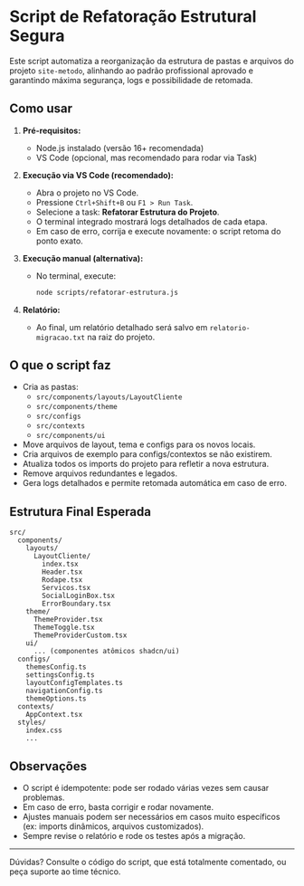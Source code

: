 # Script de Refatoração Estrutural Segura

Este script automatiza a reorganização da estrutura de pastas e arquivos do projeto `site-metodo`, alinhando ao padrão profissional aprovado e garantindo máxima segurança, logs e possibilidade de retomada.

## Como usar

1. **Pré-requisitos:**
   - Node.js instalado (versão 16+ recomendada)
   - VS Code (opcional, mas recomendado para rodar via Task)

2. **Execução via VS Code (recomendado):**
   - Abra o projeto no VS Code.
   - Pressione `Ctrl+Shift+B` ou `F1 > Run Task`.
   - Selecione a task: **Refatorar Estrutura do Projeto**.
   - O terminal integrado mostrará logs detalhados de cada etapa.
   - Em caso de erro, corrija e execute novamente: o script retoma do ponto exato.

3. **Execução manual (alternativa):**
   - No terminal, execute:
     ```bash
     node scripts/refatorar-estrutura.js
     ```

4. **Relatório:**
   - Ao final, um relatório detalhado será salvo em `relatorio-migracao.txt` na raiz do projeto.

## O que o script faz
- Cria as pastas:
  - `src/components/layouts/LayoutCliente`
  - `src/components/theme`
  - `src/configs`
  - `src/contexts`
  - `src/components/ui`
- Move arquivos de layout, tema e configs para os novos locais.
- Cria arquivos de exemplo para configs/contextos se não existirem.
- Atualiza todos os imports do projeto para refletir a nova estrutura.
- Remove arquivos redundantes e legados.
- Gera logs detalhados e permite retomada automática em caso de erro.

## Estrutura Final Esperada
```
src/
  components/
    layouts/
      LayoutCliente/
        index.tsx
        Header.tsx
        Rodape.tsx
        Servicos.tsx
        SocialLoginBox.tsx
        ErrorBoundary.tsx
    theme/
      ThemeProvider.tsx
      ThemeToggle.tsx
      ThemeProviderCustom.tsx
    ui/
      ... (componentes atômicos shadcn/ui)
  configs/
    themesConfig.ts
    settingsConfig.ts
    layoutConfigTemplates.ts
    navigationConfig.ts
    themeOptions.ts
  contexts/
    AppContext.tsx
  styles/
    index.css
    ...
```

## Observações
- O script é idempotente: pode ser rodado várias vezes sem causar problemas.
- Em caso de erro, basta corrigir e rodar novamente.
- Ajustes manuais podem ser necessários em casos muito específicos (ex: imports dinâmicos, arquivos customizados).
- Sempre revise o relatório e rode os testes após a migração.

---

Dúvidas? Consulte o código do script, que está totalmente comentado, ou peça suporte ao time técnico.
